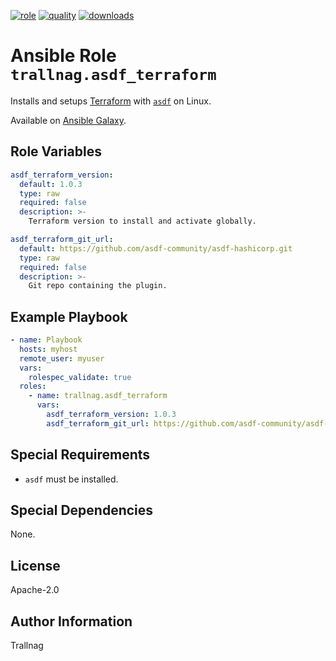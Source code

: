 [![role](https://img.shields.io/ansible/role/55570)](https://galaxy.ansible.com/trallnag/asdf_terraform)
[![quality](https://img.shields.io/ansible/quality/55570)](https://galaxy.ansible.com/trallnag/asdf_terraform)
[![downloads](https://img.shields.io/ansible/role/d/55570?label=downloads)](https://galaxy.ansible.com/trallnag/asdf_terraform)

# Ansible Role `trallnag.asdf_terraform`

Installs and setups [Terraform][tf] with [`asdf`][asdf] on Linux.

[tf]: https://www.terraform.io/
[asdf]: https://github.com/asdf-vm/asdf

Available on [Ansible Galaxy](https://galaxy.ansible.com/trallnag/asdf_terraform).

## Role Variables

```yaml
asdf_terraform_version:
  default: 1.0.3
  type: raw
  required: false
  description: >-
    Terraform version to install and activate globally.

asdf_terraform_git_url:
  default: https://github.com/asdf-community/asdf-hashicorp.git
  type: raw
  required: false
  description: >-
    Git repo containing the plugin.
```

## Example Playbook

```yaml
- name: Playbook
  hosts: myhost
  remote_user: myuser
  vars:
    rolespec_validate: true
  roles:
    - name: trallnag.asdf_terraform
      vars:
        asdf_terraform_version: 1.0.3
        asdf_terraform_git_url: https://github.com/asdf-community/asdf-hashicorp.git
```

## Special Requirements

* `asdf` must be installed.

## Special Dependencies

None.

## License

Apache-2.0

## Author Information

Trallnag
